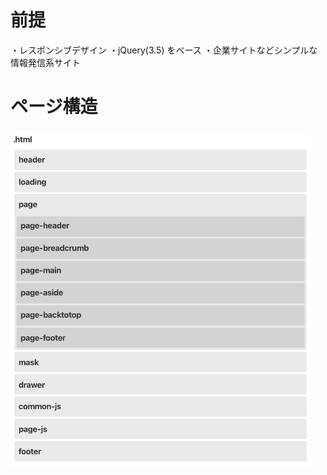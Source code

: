 
# 前提

・レスポンシブデザイン
・jQuery(3.5) をベース
・企業サイトなどシンプルな情報発信系サイト

# ページ構造

<img src="images/structure.png" width="480">
